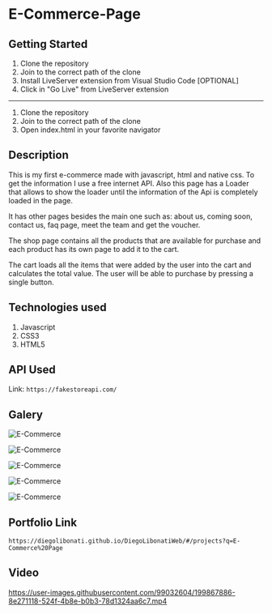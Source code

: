 # E-Commerce-Page

## Getting Started

1. Clone the repository
2. Join to the correct path of the clone
3. Install LiveServer extension from Visual Studio Code [OPTIONAL]
4. Click in "Go Live" from LiveServer extension

---

1. Clone the repository
2. Join to the correct path of the clone
3. Open index.html in your favorite navigator

## Description

This is my first e-commerce made with javascript, html and native css. To get the information I use a free internet API.
Also this page has a Loader that allows to show the loader until the information of the Api is completely loaded in the page.

It has other pages besides the main one such as: about us, coming soon, contact us, faq page, meet the team and get the voucher.

The shop page contains all the products that are available for purchase and each product has its own page to add it to the cart.

The cart loads all the items that were added by the user into the cart and calculates the total value. The user will be able to purchase by pressing a single button.

## Technologies used

1. Javascript
2. CSS3
3. HTML5

## API Used

Link: `https://fakestoreapi.com/`

## Galery

![E-Commerce](https://raw.githubusercontent.com/DiegoLibonati/DiegoLibonatiWeb/main/data/projects/Javascript/Imagenes/ecommerce-0.jpg)

![E-Commerce](https://raw.githubusercontent.com/DiegoLibonati/DiegoLibonatiWeb/main/data/projects/Javascript/Imagenes/ecommerce-1.jpg)

![E-Commerce](https://raw.githubusercontent.com/DiegoLibonati/DiegoLibonatiWeb/main/data/projects/Javascript/Imagenes/ecommerce-2.jpg)

![E-Commerce](https://raw.githubusercontent.com/DiegoLibonati/DiegoLibonatiWeb/main/data/projects/Javascript/Imagenes/ecommerce-3.jpg)

![E-Commerce](https://raw.githubusercontent.com/DiegoLibonati/DiegoLibonatiWeb/main/data/projects/Javascript/Imagenes/ecommerce-4.jpg)

## Portfolio Link

`https://diegolibonati.github.io/DiegoLibonatiWeb/#/projects?q=E-Commerce%20Page`

## Video

https://user-images.githubusercontent.com/99032604/199867886-8e271118-524f-4b8e-b0b3-78d1324aa6c7.mp4
